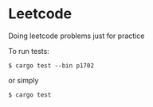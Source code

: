 # Leetcode

Doing leetcode problems just for practice

To run tests:
```
$ cargo test --bin p1702
```
or simply
```
$ cargo test
```

